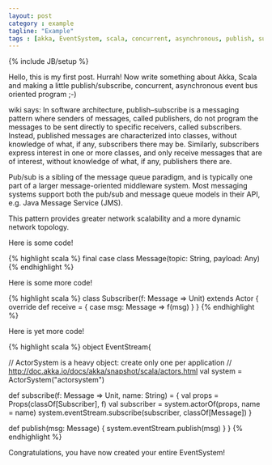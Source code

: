 ```yaml
---
layout: post
category : example
tagline: "Example"
tags : [akka, EventSystem, scala, concurrent, asynchronous, publish, subscribe]
---
```

{% include JB/setup %}


Hello, this is my first post. Hurrah! Now write something about Akka, Scala and making a little publish/subscribe, concurrent, asynchronous event bus oriented program ;-)

wiki says:
In software architecture, publish–subscribe is a messaging pattern where senders of messages, called publishers, do not program the messages to be sent directly to specific receivers, called subscribers. Instead, published messages are characterized into classes, without knowledge of what, if any, subscribers there may be. Similarly, subscribers express interest in one or more classes, and only receive messages that are of interest, without knowledge of what, if any, publishers there are.

Pub/sub is a sibling of the message queue paradigm, and is typically one part of a larger message-oriented middleware system. Most messaging systems support both the pub/sub and message queue models in their API, e.g. Java Message Service (JMS).

This pattern provides greater network scalability and a more dynamic network topology.


Here is some code!

{% highlight scala %}
final case class Message(topic: String, payload: Any)
{% endhighlight %}

Here is some more code!

{% highlight scala %}
class Subscriber(f: Message => Unit) extends Actor {
  override def receive = { case msg: Message => f(msg) }
}
{% endhighlight %}

Here is yet more code!

{% highlight scala %}
object EventStream{

  // ActorSystem is a heavy object: create only one per application
  // http://doc.akka.io/docs/akka/snapshot/scala/actors.html
  val system = ActorSystem("actorsystem")

  def subscribe(f: Message => Unit, name: String) = {
    val props = Props(classOf[Subscriber], f)
    val subscriber = system.actorOf(props, name = name)
    system.eventStream.subscribe(subscriber, classOf[Message])
  }

  def publish(msg: Message) {
    system.eventStream.publish(msg)
  }
}
{% endhighlight %}

Congratulations, you have now created your entire EventSystem!